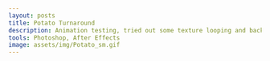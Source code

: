 ```yaml
---
layout: posts
title: Potato Turnaround
description: Animation testing, tried out some texture looping and background depth.
tools: Photoshop, After Effects
image: assets/img/Potato_sm.gif
---
```

